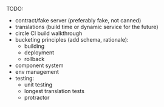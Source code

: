 TODO:
- contract/fake server (preferably fake, not canned)
- translations (build time or dynamic service for the future)
- circle CI build walkthrough
- bucketing principles (add schema, rationale):
  - building
  - deployment
  - rollback
- component system
- env management
- testing:
  - unit testing
  - longest translation tests
  - protractor
